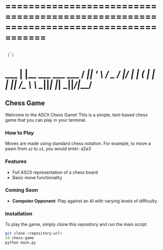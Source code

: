 # =====================================================================================
      _                     
     | |                    
 ___ | |__    ___  ___  ___ 
/ __|| '_ \  / _ \/ __|/ __|
| (__ | | | ||  __/\__ \\__ \\
\___||_| |_| \___||___/|___/
=====================================================================================

## Chess Game

Welcome to the ASCII Chess Game! This is a simple, text-based chess game that you can play in your terminal.

### How to Play

Moves are made using standard chess notation. For example, to move a pawn from `a2` to `a3`, you would enter: a2a3

### Features

- Full ASCII representation of a chess board
- Basic move functionality

### Coming Soon

- **Computer Opponent**: Play against an AI with varying levels of difficulty.

### Installation

To play the game, simply clone this repository and run the main script:

```bash
git clone <repository-url>
cd chess-game
python main.py

